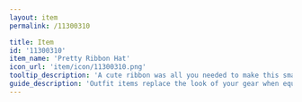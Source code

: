 ```yaml
---
layout: item
permalink: /11300310

title: Item
id: '11300310'
item_name: 'Pretty Ribbon Hat'
icon_url: 'item/icon/11300310.png'
tooltip_description: 'A cute ribbon was all you needed to make this small hat fashionable.'
guide_description: 'Outfit items replace the look of your gear when equipped.'
---
```

